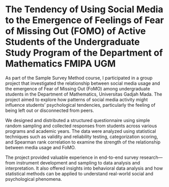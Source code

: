 # The Tendency of Using Social Media to the Emergence of Feelings of Fear of Missing Out (FOMO) of Active Students of the Undergraduate Study Program of the Department of Mathematics FMIPA UGM
As part of the Sample Survey Method course, I participated in a group project that investigated the relationship between social media usage and the emergence of Fear of Missing Out (FoMO) among undergraduate students in the Department of Mathematics, Universitas Gadjah Mada. The project aimed to explore how patterns of social media activity might influence students’ psychological tendencies, particularly the feeling of being left out or disconnected from peers.

We designed and distributed a structured questionnaire using simple random sampling and collected responses from students across various programs and academic years. The data were analyzed using statistical techniques such as validity and reliability testing, categorization scoring, and Spearman rank correlation to examine the strength of the relationship between media usage and FoMO.

The project provided valuable experience in end-to-end survey research—from instrument development and sampling to data analysis and interpretation. It also offered insights into behavioral data analysis and how statistical methods can be applied to understand real-world social and psychological phenomena.
